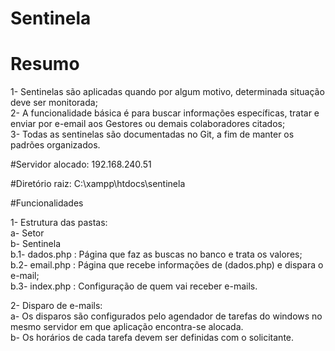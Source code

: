 # Sentinela


# Resumo

1- Sentinelas são aplicadas quando por algum motivo, determinada situação deve ser monitorada;<br>
2- A funcionalidade básica é para buscar informações específicas, tratar e enviar por e-email aos Gestores ou demais colaboradores citados;<br>
3- Todas as sentinelas são documentadas no Git, a fim de manter os padrões organizados.

#Servidor alocado:
192.168.240.51

#Diretório raiz:
C:\xampp\htdocs\sentinela


#Funcionalidades

1- Estrutura das pastas:<br>
 a- Setor<br>
 b- Sentinela<br>
  b.1- dados.php : Página que faz as buscas no banco e trata os valores;<br>
  b.2- email.php : Página que recebe informações de (dados.php) e dispara o e-mail;<br>
  b.3- index.php : Configuração de quem vai receber e-mails.<br>
  
2- Disparo de e-mails:<br>
  a- Os disparos são configurados pelo agendador de tarefas do windows no mesmo servidor em que aplicação encontra-se alocada.<br>
  b- Os horários de cada tarefa devem ser definidas com o solicitante.
  
